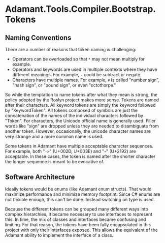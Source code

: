 # Adamant.Tools.Compiler.Bootstrap.Tokens

## Naming Conventions

There are a number of reasons that token naming is challenging:

* Operators can be overloaded so that `*` may not mean multiply for example.
* Operators and keywords are used in multiple contexts where they have different meanings. For example, `-` could be subtract or negate.
* Characters have multiple names. For example, `#` is called "number sign", "hash sign", or "pound sign", or even "octothorpe."

So while the temptation to name tokens after what they mean is strong, the policy adopted by the Roslyn project makes more sense. Tokens are named after their characters. All keyword tokens are simply the keyword followed by "KeywordToken". All tokens composed of symbols are just the concatenation of the names of the individual characters followed by "Token". For characters, the Unicode official name is generally used. Filler words like "sign" are dropped unless they are needed to disambiguate from another token. However, occasionally, the unicode character names are very strange and a more common name is used.

Some tokens in Adamant have multiple acceptable character sequences. For example, both "`->`" (U+002D, U+003E) and "`→`" (U+2192) are acceptable. In these cases, the token is named after the shorter character the longer sequence is meant to be evocative of.

## Software Architecture

Ideally tokens would be enums (like Adamant enum structs). That would maximize performance and minimize memory footprint. Since C# enums are not flexible enough, this can't be done. Instead switching on type is used.

Because the different tokens can be grouped many different ways into complex hierarchies, it became necessary to use interfaces to represent this. In time, the mix of classes and interfaces became confusing and limiting. For that reason, the tokens have been fully encapsulated in this project with only their interfaces exposed. This allows the equivalent of the Adamant ability to implement the interface of a class.
